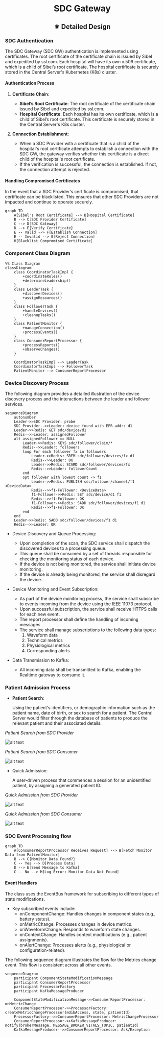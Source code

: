 <div align="center">
<h1>SDC Gateway</h1>
<h2> ⚜️ Detailed Design </h2>
</div>

### SDC Authentication

The SDC Gateway (SDC GW) authentication is implemented using certificates. The root certificate of the certificate chain is issued by Sibel and expedited by ssl.com. Each hospital will have its own x.509 certificate, which is a child of Sibel’s root certificate. The hospital certificate is securely stored in the Central Server's Kubernetes (K8s) cluster.

#### Authentication Process


1. **Certificate Chain**:
   - **Sibel’s Root Certificate**: The root certificate of the certificate chain issued by Sibel and expedited by ssl.com.
   - **Hospital Certificate**: Each hospital has its own certificate, which is a child of Sibel’s root certificate. This certificate is securely stored in the Central Server's K8s cluster.


2. **Connection Establishment**:
   - When a SDC Provider with a certificate that is a child of the hospital's root certificate attempts to establish a connection with the SDC GW, the gateway verifies whether this certificate is a direct child of the hospital's root certificate.
   - If the verification is successful, the connection is established. If not, the connection attempt is rejected.

#### Handling Compromised Certificates

In the event that a SDC Provider's certificate is compromised, that certificate can be blacklisted. This ensures that other SDC Providers are not impacted and continue to operate securely.

```mermaid
graph TD
    A[Sibel's Root Certificate] --> B[Hospital Certificate]
    B --> C[SDC Provider Certificate]
    C --> D[SDC Gateway]
    D --> E{Verify Certificate}
    E -- Valid --> F[Establish Connection]
    E -- Invalid --> G[Reject Connection]
    H[Blacklist Compromised Certificate]
```

### Component Class Diagram

```mermaid
%% Class Diagram
classDiagram
    class CoordinatorTaskImpl {
        +coordinateRoles()
        +determineLeadership()
    }
    class LeaderTask {
        +discoverDevices()
        +assignResources()
    }
    class FollowerTask {
        +handleDevices()
        +cleanupTasks()
    }
    class PatientMonitor {
        +manageConnection()
        +processEvents()
    }
    class ConsumerReportProcessor {
        +processReports()
        +observeChanges()
    }

    CoordinatorTaskImpl --> LeaderTask
    CoordinatorTaskImpl --> FollowerTask
    PatientMonitor --> ConsumerReportProcessor
```
### Device Discovery Process

The following diagram provides a detailed illustration of the device discovery process and the interactions between the leader and follower services.

```mermaid
sequenceDiagram
    autonumber
    Leader->>SDC Provider: probe
    SDC Provider-->>Leader: device found with EPR addr: d1
    Leader->>Redis: GET sdc/device/d1
    Redis-->>Leader: assignedFollower
    alt assignedFollower == NULL
        Leader->>Redis: KEYS sdc/follower/claim/*
        Redis-->>Leader: followers
        loop For each follower fx in followers
            Leader->>Redis: SREM sdc/follower/devices/fx d1
            Redis-->>Leader: OK
            Leader->>Redis: SCARD sdc/follower/devices/fx
            Redis-->>Leader: followerCount
        end
        opt follower with lowest count -> f1
            Leader->>Redis: PUBLISH sdc/follower/channel/f1 <DeviceData>
            Redis-->>f1-Follower: <DeviceData>
            f1-Follower->>Redis: SET sdc/device/d1 f1
            Redis-->>f1-Follower: OK
            f1-Follower->>Redis: SADD sdc/follower/devices/f1 d1
            Redis-->>f1-Follower: OK
        end
    end
    Leader->>Redis: SADD sdc/follower/devices/f1 d1
    Redis-->>Leader: OK
```

*   Device Discovery and Queue Processing:
    
    -   Upon completion of the scan, the SDC service shall dispatch the discovered devices to a processing queue.
    -   This queue shall be consumed by a set of threads responsible for checking the monitoring status of each device.
    -   If the device is not being monitored, the service shall initiate device monitoring.
    -   If the device is already being monitored, the service shall disregard the device.

*   Device Monitoring and Event Subscription:
    -   As part of the device monitoring process, the service shall subscribe to events incoming from the device using the IEEE 11073 protocol.
    -   Upon successful subscription, the service shall receive HTTPS calls for each new event.
    -   The report processor shall define the handling of incoming messages.
    -   The service shall manage subscriptions to the following data types:
        1.  Waveform data
        2.  Technical metrics
        3.  Physiological metrics
        4.  Corresponding alerts

*   Data Transmission to Kafka:
    -   All incoming data shall be transmitted to Kafka, enabling the Realtime gateway to consume it.

###  Patient Admission Process

*   **Patient Search**: 

    Using the patient's identifiers, or demographic information such as the patient name, date of birth, or sex to search for a patient. The Central Server would filter through the database of patients to produce the relevant patient and their associated details.

_Patient Search from SDC Provider_

![alt text](../images/SDC_Flow-Patient%20Search%20-%20Anne%20View.drawio.png)

_Patient Search from SDC Consumer_

![alt text](../images/SDC_Flow-Patient%20Search%20-%20Central%20Hub.drawio.png)

*   Quick Admission: 

    A user-driven process that commences a session for an unidentified patient, by assigning a generated patient ID.

_Quick Admission from SDC Provider_

![alt text](../images/SDC_Flow-Quick%20Admit%20-%20Anne%20View.drawio.png)

_Quick Admission from SDC Consumer_

![alt text](../images/SDC_Flow-Quick%20Admit%20-%20CMS%20.drawio.png)


### SDC Event Processing flow

```mermaid
graph TD
    A[ConsumerReportProcessor Receives Request] --> B[Fetch Monitor Data from PatientMonitor]
    B --> C{Monitor Data Found?}
    C -- Yes --> D[Process Data]
    D --> E[Send Message to Kafka]
    C -- No --> M[Log Error: Monitor Data Not Found]
```

####   **Event Handlers**
The class uses the EventBus framework for subscribing to different types of state modifications.
-   Key subscribed events include:
    -   onComponentChange: Handles changes in component states (e.g., battery status).
    -   onMetricChange: Processes changes in device metrics.
	-   onWaveformChange: Responds to waveform state changes.
	-   onContextChange: Handles context modifications (e.g., patient assignments).
	-   onAlertChange: Processes alerts (e.g., physiological or configuration-related).

The following sequence diagram illustrates the flow for the Metrics change event. This flow is consistent across all other events.
```mermaid
sequenceDiagram
    participant ComponentStateModificationMessage
    participant ConsumerReportProcessor
    participant ProcessorFactory
    participant KafkaMessageProducer

    ComponentStateModificationMessage->>ConsumerReportProcessor: onMetricChange
    ConsumerReportProcessor->>ProcessorFactory: createMetricChangeProcessor(mdibAccess, state, patientId)
    ProcessorFactory-->>ConsumerReportProcessor: MetricChangeProcessor
    ConsumerReportProcessor->>KafkaMessageProducer: notify(brokerMessage, MESSAGE_BROKER_VITALS_TOPIC, patientId)
    KafkaMessageProducer-->>ConsumerReportProcessor: Ack/Exception
  ```